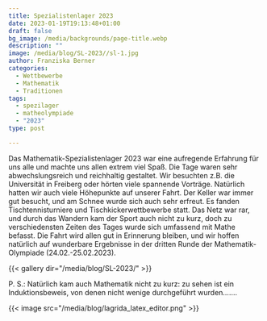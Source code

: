 ```yaml
---
title: Spezialistenlager 2023
date: 2023-01-19T19:13:48+01:00
draft: false
bg_image: /media/backgrounds/page-title.webp
description: ""
image: /media/blog/SL-2023//sl-1.jpg
author: Franziska Berner
categories:
  - Wettbewerbe
  - Mathematik
  - Traditionen
tags:
  - spezilager
  - matheolympiade
  - "2023"
type: post

---
```

Das Mathematik-Spezialistenlager 2023 war eine aufregende Erfahrung für uns alle und machte uns allen extrem viel Spaß. Die Tage waren sehr abwechslungsreich und reichhaltig gestaltet. Wir besuchten z.B. die Universität in Freiberg oder hörten viele spannende Vorträge. Natürlich hatten wir auch viele Höhepunkte auf unserer Fahrt. Der Keller war immer gut besucht, und am Schnee wurde sich auch sehr erfreut. Es fanden Tischtennisturniere und Tischkickerwettbewerbe statt. Das Netz war rar, und durch das Wandern kam der Sport auch nicht zu kurz, doch zu verschiedensten Zeiten des Tages wurde sich umfassend mit Mathe befasst. Die Fahrt wird allen gut in Erinnerung bleiben, und wir hoffen natürlich auf wunderbare Ergebnisse in der dritten Runde der Mathematik-Olympiade (24.02.-25.02.2023).

{{< gallery dir="/media/blog/SL-2023/" >}}

P. S.: Natürlich kam auch Mathematik nicht zu kurz: zu sehen ist ein Induktionsbeweis, von denen nicht wenige durchgeführt wurden…….

{{< image src="/media/blog/lagrida_latex_editor.png" >}}
